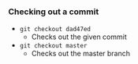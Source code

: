 ### Checking out a commit 
- ```git checkout dad47ed```
	- Checks out the given commit 
- ```git checkout master``` 
	- Checks out the master branch